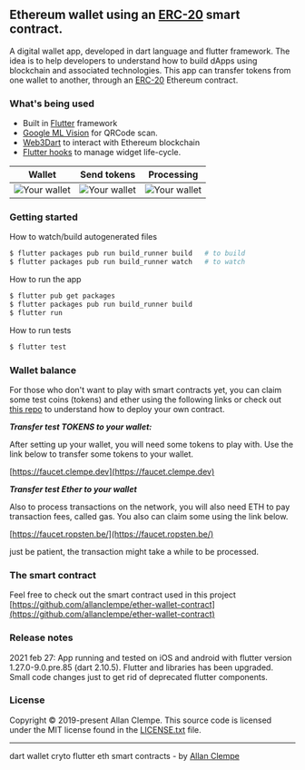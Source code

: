 ## Ethereum wallet using an [ERC-20](https://en.wikipedia.org/wiki/ERC-20) smart contract.

A digital wallet app, developed in dart language and flutter framework. The idea is to help developers to understand how to build dApps using blockchain and associated technologies. This app can transfer tokens from one wallet to another, through an [ERC-20](https://en.wikipedia.org/wiki/ERC-20) Ethereum contract.


### What's being used

- Built in [Flutter](https://flutter.dev/docs/get-started/install) framework
- [Google ML Vision](https://firebase.google.com/docs/ml-kit) for QRCode scan.
- [Web3Dart](https://github.com/simolus3/web3dart) to interact with Ethereum blockchain
- [Flutter hooks](https://github.com/rrousselGit/flutter_hooks) to manage widget life-cycle.

Wallet |  Send tokens | Processing 
:-----:|:------------:|:------------:|
![Your wallet](https://faucet.clempe.dev/images/your-wallet.jpg)  |  ![Your wallet](https://faucet.clempe.dev/images/transfer-address.jpg) | ![Your wallet](https://faucet.clempe.dev/images/transfer-processing.jpg)



### Getting started

How to watch/build autogenerated files 

```bash
$ flutter packages pub run build_runner build   # to build 
$ flutter packages pub run build_runner watch   # to watch 
```

How to run the app

```bash
$ flutter pub get packages
$ flutter packages pub run build_runner build
$ flutter run
```

How to run tests
```bash
$ flutter test
```

### Wallet balance

For those who don't want to play with smart contracts yet, you can claim some test coins (tokens) and ether using the following links or check out [this repo](https://github.com/allanclempe/ether-wallet-contract) to understand how to deploy your own contract.

***Transfer test TOKENS to your wallet:***

After setting up your wallet, you will need some tokens to play with. Use the link below to transfer some tokens to your wallet.

[https://faucet.clempe.dev](https://faucet.clempe.dev)


***Transfer test Ether to your wallet***

Also to process transactions on the network, you will also need ETH to pay transaction fees, called gas. You also can claim some using the link below.

[https://faucet.ropsten.be/](https://faucet.ropsten.be/)

just be patient, the transaction might take a while to be processed. 

### The smart contract

Feel free to check out the smart contract used in this project [https://github.com/allanclempe/ether-wallet-contract](https://github.com/allanclempe/ether-wallet-contract)

### Release notes

2021 feb 27: App running and tested on iOS and android with flutter version 1.27.0-9.0.pre.85 (dart 2.10.5). Flutter and libraries has been upgraded. Small code changes just to get rid of deprecated flutter components.

### License

Copyright © 2019-present Allan Clempe. This source code is licensed under the MIT license found in the  [LICENSE.txt](https://github.com/allanclempe/ether-wallet-flutter/blob/master/LICENSE.txt) file.

---
dart wallet cryto flutter eth smart contracts - by [Allan Clempe](https://twitter.com/aclempe)